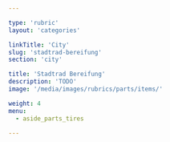 ```yaml
---

type: 'rubric'
layout: 'categories'

linkTitle: 'City'
slug: 'stadtrad-bereifung'
section: 'city'

title: 'Stadtrad Bereifung'
description: 'TODO'
image: '/media/images/rubrics/parts/items/'

weight: 4
menu:
  - aside_parts_tires  

---
```

